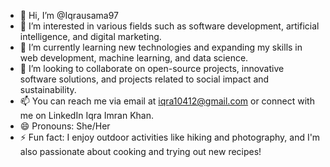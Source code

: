 - 👋 Hi, I’m @Iqrausama97
- 👀 I’m interested in various fields such as software development, artificial intelligence, and digital marketing.
- 🌱 I’m currently learning new technologies and expanding my skills in web development, machine learning, and data science.
- 💞️ I’m looking to collaborate on open-source projects, innovative software solutions, and projects related to social impact and sustainability.
- 📫 You can reach me via email at iqra10412@gmail.com or connect with me on LinkedIn Iqra Imran Khan.
- 😄 Pronouns: She/Her
- ⚡ Fun fact:  I enjoy outdoor activities like hiking and photography, and I'm also passionate about cooking and trying out new recipes!

<!---
Iqrausama97/Iqrausama97 is a ✨ special ✨ repository because its `README.md` (this file) appears on your GitHub profile.
You can click the Preview link to take a look at your changes.
--->
